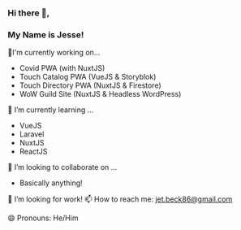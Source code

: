 ### Hi there 👋,
### My Name is Jesse!

🔭I'm currently working on...
- Covid PWA (with NuxtJS)
- Touch Catalog PWA (VueJS & Storyblok)
- Touch Directory PWA (NuxtJS & Firestore)
- WoW Guild Site (NuxtJS & Headless WordPress)

🌱 I’m currently learning ... 
- VueJS
- Laravel
- NuxtJS
- ReactJS

👯 I’m looking to collaborate on ...
- Basically anything!

🤔 I’m looking for work!
📫 How to reach me: jet.beck86@gmail.com

😄 Pronouns: He/Him
<!--
**thewebbeckons/thewebbeckons** is a ✨ _special_ ✨ repository because its `README.md` (this file) appears on your GitHub profile.

Here are some ideas to get you started:

- 🔭 I’m currently working on ...
- 🌱 I’m currently learning ...
- 👯 I’m looking to collaborate on ...
- 🤔 I’m looking for help with ...
- 💬 Ask me about ...
- 📫 How to reach me: ...
- 😄 Pronouns: ...
- ⚡ Fun fact: ...
-->

